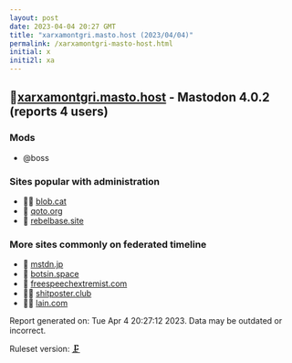 ```yaml
---
layout: post
date: 2023-04-04 20:27 GMT
title: "xarxamontgri.masto.host (2023/04/04)"
permalink: /xarxamontgri-masto-host.html
initial: x
initi2l: xa
---
```


## 🐘[xarxamontgri.masto.host](https://xarxamontgri.masto.host) - Mastodon 4.0.2 (reports 4 users)

### Mods
 * @boss

### Sites popular with administration

* 🦝🧸 [blob.cat](/blob-cat.html)
* 🦝 [qoto.org](/qoto-org.html)
* 🦝 [rebelbase.site](/rebelbase-site.html)

### More sites commonly on federated timeline

* 🧸 [mstdn.jp](/mstdn-jp.html)
* 🐘 [botsin.space](/botsin-space.html)
* 🦝 [freespeechextremist.com](/freespeechextremist-com.html)
* 🦝🧸 [shitposter.club](/shitposter-club.html)
* 🦝🧸 [lain.com](/lain-com.html)

Report generated on: Tue Apr  4 20:27:12 2023. Data may be outdated or incorrect.

Ruleset version: [🗜](/version-clamp)
